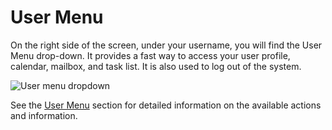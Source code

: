<a id="user-guide-getting-started-user-menu"></a>

# User Menu

On the right side of the screen, under your username, you will find the User Menu drop-down. It provides a fast way to
access your user profile, calendar, mailbox, and task list. It is also used to log out of the system.

![User menu dropdown](user/img/getting_started/navigation/user_menu_new.png)

See the [User Menu](../user-menu/index.md#user-guide-intro-log-in-edit-profile) section for detailed information on the available actions and information.
